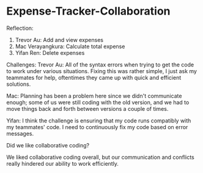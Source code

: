 # Expense-Tracker-Collaboration
Reflection:
1) Trevor Au:
   Add and view expenses
2) Mac Verayangkura:
   Calculate total expense
3) Yifan Ren:
   Delete expenses

Challenges: 
Trevor Au: 
All of the syntax errors when trying to get the code to work under various situations.
Fixing this was rather simple, I just ask my teammates for help, oftentimes they came up with quick and efficient solutions.

Mac:
Planning has been a problem here since we didn't communicate enough; some of us were still coding with the old version, and we had to move things back and forth between versions a couple of times.

Yifan:
I think the challenge is ensuring that my code runs compatibly with my teammates' code. I need to continuously fix my code based on error messages.

Did we like collaborative coding?

We liked collaborative coding overall, but our communication and conflicts really hindered our ability to work efficiently.
